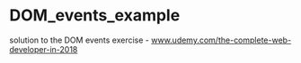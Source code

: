 # DOM_events_example
 solution to the DOM events exercise - www.udemy.com/the-complete-web-developer-in-2018
